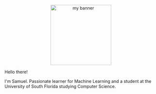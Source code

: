 <p align="center">

<img width="200" height="200" src="https://user-images.githubusercontent.com/66132436/146479541-5de04692-5192-4bea-bf95-55c2b43a19cc.png" alt="my banner">
                                                                                                                                                      
</p> 
                                                                                                                                                      
Hello there! 

I'm Samuel. Passionate learner for Machine Learning and a student at the University of South Florida studying Computer Science.

<!--
**SamuelSau/SamuelSau** is a ✨ _special_ ✨ repository because its `README.md` (this file) appears on your GitHub profile.

Here are some ideas to get you started:

- 🔭 I’m currently working on ...
- 🌱 I’m currently learning ...
- 👯 I’m looking to collaborate on ...
- 🤔 I’m looking for help with ...
- 💬 Ask me about ...
- 📫 How to reach me: ...
- 😄 Pronouns: ...
- ⚡ Fun fact: ...
-->
